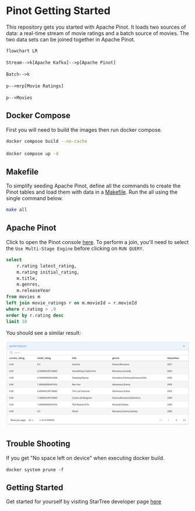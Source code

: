 # Pinot Getting Started

This repository gets you started with Apache Pinot. It loads two sources of data: a real-time stream of movie ratings and a batch source of movies. The two data sets can be joined together in Apache Pinot.

```mermaid
flowchart LR

Stream-->k[Apache Kafka]-->p[Apache Pinot]

Batch-->k

p-->mrp[Movie Ratings]

p-->Movies
```

## Docker Compose 

First you will need to build the images then run docker compose.

```bash
docker compose build --no-cache

docker compose up -d
```

## Makefile
To simplify seeding Apache Pinot, define all the commands to create the Pinot tables and load them with data in a [Makefile](./Makefile). Run the all using the single command below.

```bash
make all
```

## Apache Pinot

Click to open the Pinot console [here](http://localhost:9000/#/query). To perform a join, you'll need to select the `Use Multi-Stage Engine` before clicking on `RUN QUERY`.

```sql
select 
    r.rating latest_rating, 
    m.rating initial_rating, 
    m.title, 
    m.genres, 
    m.releaseYear 
from movies m
left join movie_ratings r on m.movieId = r.movieId
where r.rating > .9
order by r.rating desc
limit 10

```

You should see a similar result:

![alt](./images/results.png)


## Trouble Shooting

If you get "No space left on device" when executing docker build.

```docker system prune -f```


## Getting Started

Get started for yourself by visiting StarTree developer page [here](https://dev.startree.ai/docs/pinot/getting-started/quick-start)
